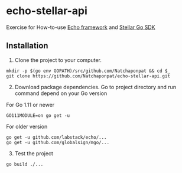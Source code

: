 # echo-stellar-api
Exercise for How-to-use [Echo framework](https://echo.labstack.com/) and [Stellar Go SDK](https://www.stellar.org/developers/go/reference/)
## Installation

1. Clone the project to your computer.
```
mkdir -p $(go env GOPATH)/src/github.com/Natchaponpat && cd $_
git clone https://github.com/Natchaponpat/echo-stellar-api.git
```
2. Download package dependencies. Go to project directory and run command depend on your Go version

For Go 1.11 or newer
```
GO111MODULE=on go get -u
```
For older version
```
go get -u github.com/labstack/echo/...
go get -u github.com/globalsign/mgo/...
```
3. Test the project
```
go build ./...
```
